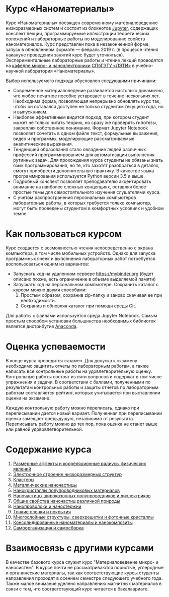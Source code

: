 # Курс «Наноматериалы»

Курс «Наноматериалы» посвящен современному материаловедению низкоразмерных систем и состоит из блокнотов [Jupyter](https://jupyter.org), содержащих конспект лекции, программируемые иллюстрации теоретических положений и лабораторные работы по моделированию свойств наноматериалов. Курс представлен пока в незаконченной форме, запуск в обновленном формате — февраль 2019 г. (в процессе чтения накануне проведения занятий курс будет уточняться). Экспериментальные лабораторные работы и чтение лекций проводятся на [кафедре микро- и наноэлектроники](https://etu.ru/ru/fakultety/fakultet-elektroniki/sostav-fakulteta/kafedra-mikroelektroniki/) [СПбГЭТУ «ЛЭТИ»](https://etu.ru/ru/universitet/) в учебно-научной лаборатория «Наноматериалы».

Выбор используемого подхода обусловлен следующими причинами:
* Современное материаловедение развивается настолько динамично, что любое печатное пособие устаревает в течение нескольких лет. Необходима форма, позволяющая непрерывно обновлять курс так, чтобы он оставался доступен не толкьо студентам текущего года, но и выпускникам.
* Наиболее эффективным видится подход, при котором студент может не только читать теорию, но сразу же проверять гипотезы, закрепляя собственное понимание. Формат Jupyter Notebook позволяет сочетать в одном файле текст, формульные выражения, видео и программы, моделирующие рассматриваемые аналитические выражения.
* Тенденцией образования стало овладение людей различных профессий программированием для автоматизации выполнения рутинных задач. Для прохождения курса студенты не обязаны знать язык программирования, но те, кто захотят разобраться в деталях, смогут приобрести дополнительную практику. В качестве языка программирования используется Python версии 3.5 и выше.
* Подробный конспект позволяет преподавателю акцентировать внимание на наиболее сложных концепциях, оставляя более простые темы для самостоятельного изучения слушателями курса.
* С учетом распространения персональных компьютеров лабораторные работы, в которых требуется только компьютер, могут быть проведены студентом в комфортных условиях и удобном темпе.

# Как пользоваться курсом

Курс создается с возможностью чтения непосредственно с экрана компьютера, в том числе мобильных устройств. Однако для запуска программных ячеек и выполнения лабораторных работ потребуется воспользоваться одним из  вариантов:
* Запускать код на удаленном сервере https://mybinder.org (будет описано позже, есть ограничение в объеме выделяемой памяти)
* Запускать код на персональном компьютере. Сохранить каталог с курсом можно двумя способами:
    1. Простым образом, сохранив zip-папку и заново скачивая ее при необходимости.
    2. Сохранив и обновляя каталог при помощи среды Git.
    
Для работы с файлами используется среда Jupyter Notebook. Самым простым способом установки большинства необходимых библиотек является дистрибутив [Anaconda](https://www.anaconda.com/download/).

# Оценка успеваемости

В конце курса проводится экзамен. Для допуска к экзамену необходимо защитить отчеты по лабораторным работам, а также написать  все контрольные работы на удовлетворительную оценку. Контрольные работы состоят из пяти вопросов и содержат в том числе упражнения и задачи. В соответствии с баллами, полученными по результатам контрольных работы и защиты отчетов по лабораторным работам составляется рейтинг, которых учитывается при выставлении оценки на экзамене.

Каждую контрольную работу можно переписать, однако при переписывании дается новый вариант. Полученная при переписывании оценка замещает предыдущую, независимо от результата. Переписывать работу можно до тех пор, пока оценка не станет выше или равной удововлетворительной.

# Содержание курса

1. [Размерные эффекты и корреляционные радиусы физических явлений](01_-_Nanoscale/Lecture.ipynb)
2. [Электронное строение низкоразмерных структур](02_-_From_atoms_to_nanomaterials/Lecture_and_lab.ipynb)
3. [Кластеры](03_-_Clusters/Lecture.ipynb)
4. [Металлические наночастицы](04_-_Metal_NPs/Metal_NPs_Lecture.ipynb)
5. [Нанокристаллы полупроводниковых материалов](05_-_Semiconductor_NPs/Lecture.ipynb)
6. [Наночастицы широкозонных полупроводников и диэлектриков](06_-_Widegap_NPs/Lecture.ipynb)
7. [Общие свойства наночастиц различной природы](07_-_Properties_of_NPs/Lecture.ipynb)
8. [Нанопроволоки и наностержни](08_-_1D_Structures/Lecture.ipynb)
9. [Тонкие пленки и покрытия](09_-_2D_Nanomaterials/01_Thin_films.ipynb)
10. [Многослойные структуры, сверхрешетки и фотонные кристаллы](09_-_2D_Nanomaterials/02_Periodic_structures.ipynb)
11. [Консолидированные наноматериалы и нанокомпозиты](10_-_3D_Nanomaterials/Nanocomposites.ipynb)
12. [Самоорганизация и самосборка](10_-_3D_Nanomaterials/Self-organization.ipynb)

# Взаимосвязь с другими курсами

В качестве базового курса служит курс "Материаловедение микро- и наносистем". В курсе почти не рассматриваются пористые, углеродные и органические материалы, так как соответствующие курсы студенты направления проходят в осеннем семестре следующего учебного года. Также малое внимание уделено направлению магнитных материалов в связи с тем, что соответствующий курс читается в бакалавриате. 